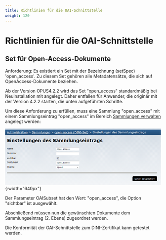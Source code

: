 ```yaml
---
title: Richtlinien für die OAI-Schnittstelle
weight: 120
---
```


# Richtlinien für die OAI-Schnittstelle

## Set für Open-Access-Dokumente

Anforderung: Es existiert ein Set mit der Bezeichnung (setSpec) 'open_access'. Zu diesem Set gehören alle
Metadatensätze, die sich auf OpenAccess-Dokumente beziehen.

<p class="note">
Ab der Version OPUS4.2.2 wird das Set "open_access" standardmäßig bei Neuinstallation mit angelegt. Daher entfallen für
Anwender, die originär mit der Version 4.2.2 starten, die unten aufgeführten Schritte.
</p>

Um diese Anforderung zu erfüllen, muss eine Sammlung "open_access" mit einem Sammlungseintrag "open_access" im Bereich
[Sammlungen verwalten](../admin/collections.html) angelegt werden:

![Add Collection](../img/admin/SC_DINI_open_access.png){:width="640px"}

Der Parameter OAISubset hat den Wert: "open_access", die Option "sichtbar" ist ausgewählt.

Abschließend müssen nun die gewünschten Dokumente dem Sammlungseintrag (2. Ebene) zugeordnet werden.

<p class="note">
Die Konformität der OAI-Schnittstelle zum DINI-Zertifikat kann getestet werden.
</p>
